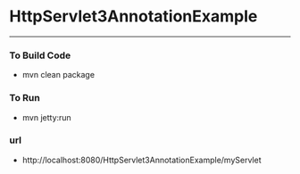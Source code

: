 # HttpServlet3AnnotationExample

---

### To Build Code 
* mvn clean package 


### To Run 
* mvn jetty:run


### url 
* http://localhost:8080/HttpServlet3AnnotationExample/myServlet